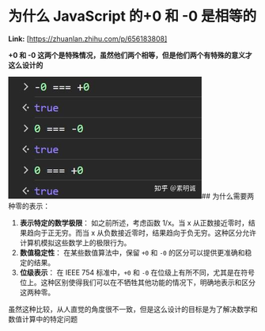 # 为什么 JavaScript 的+0 和 -0 是相等的



 **Link:** [https://zhuanlan.zhihu.com/p/656183808]



**+0 和 -0 这两个是特殊情况，虽然他们两个相等，但是他们两个有特殊的意义才这么设计的**

![ffd5be6bfa26e251140129416440fe45](../image/ffd5be6bfa26e251140129416440fe45.jpg)## 为什么需要两种零的表示：  

1. **表示特定的数学极限**： 如之前所述，考虑函数 1/x。当 x 从正数接近零时，结果趋向于正无穷。而当 x 从负数接近零时，结果趋向于负无穷。这种区分允许计算机模拟这些数学上的极限行为。
2. **数值稳定性**： 在某些数值算法中，保留 `+0` 和 `-0` 的区分可以提供更准确和稳定的结果。
3. **位级表示**： 在 IEEE 754 标准中，`+0` 和 `-0` 在位级上有所不同，尤其是在符号位上。这种区别使得我们可以在不牺牲其他功能的情况下，明确地表示和区分这两种零。

虽然这种比较，从人直觉的角度很不一致，但是这么设计的目标是为了解决数学和数值计算中的特定问题

